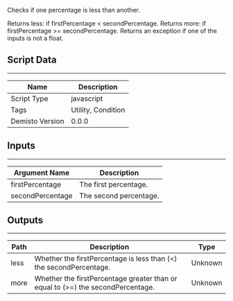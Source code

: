 Checks if one percentage is less than another.

Returns less: if firstPercentage < secondPercentage.
Returns more: if firstPercentage >= secondPercentage.
Returns an exception if one of the inputs is not a float.

## Script Data
---

| **Name** | **Description** |
| --- | --- |
| Script Type | javascript |
| Tags | Utility, Condition |
| Demisto Version | 0.0.0 |

## Inputs
---

| **Argument Name** | **Description** |
| --- | --- |
| firstPercentage | The first percentage. |
| secondPercentage | The second percentage. |

## Outputs
---

| **Path** | **Description** | **Type** |
| --- | --- | --- |
| less | Whether the firstPercentage is less than (<) the secondPercentage. | Unknown |
| more | Whether the firstPercentage greater than or equal to (>=) the secondPercentage. | Unknown |
